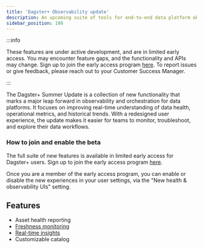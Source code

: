 ```yaml
---
title: 'Dagster+ Observability update'
description: An upcoming suite of tools for end-to-end data platform observability
sidebar_position: 100
---
```


:::info

These features are under active development, and are in limited early access. You may encounter feature gaps, and the functionality and APIs may change. Sign up to join the early access program [here](https://dagster.io/summer). To report issues or give feedback, please reach out to your Customer Success Manager.

:::

The Dagster+ Summer Update is a collection of new functionality that marks a major leap forward in observability and orchestration for data platforms. It focuses on improving real-time understanding of data health, operational metrics, and historical trends. With a redesigned user experience, the update makes it easier for teams to monitor, troubleshoot, and explore their data workflows.

### How to join and enable the beta

The full suite of new features is available in limited early access for Dagster+ users. Sign up to join the early access program [here](https://dagster.io/summer).

Once you are a member of the early access program, you can enable or disable the new experiences in your user settings, via the "New health & observability UIs" setting.

## Features

- Asset health reporting
- [Freshness monitoring](/guides/labs/observability-update/freshness)
- [Real-time insights](/guides/labs/observability-update/insights)
- Customizable catalog
